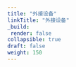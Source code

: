 ```yaml
---
title: "外接设备"
linkTitle: "外接设备"
_build:
 render: false 
collapsible: true
draft: false
weight: 150
---
```

